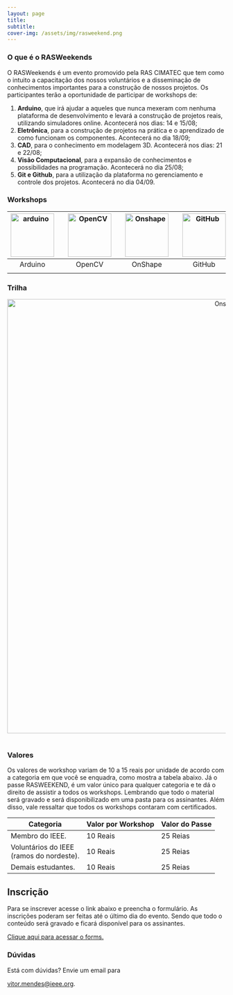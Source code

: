 ```yaml
---
layout: page
title: 
subtitle: 
cover-img: /assets/img/rasweekend.png
---
```



### O que é o RASWeekends
O RASWeekends é um evento promovido pela RAS CIMATEC que tem como o intuito a capacitação dos nossos voluntários e a disseminação de conhecimentos importantes para a construção de nossos projetos. Os participantes terão a oportunidade de participar de workshops de: 

1. **Arduino**, que irá ajudar a aqueles que nunca mexeram com nenhuma plataforma de desenvolvimento e levará a construção de projetos reais, utilizando simuladores online. Acontecerá nos dias: 14 e 15/08;
2. **Eletrônica**,  para a construção de projetos na prática e o aprendizado de como funcionam os componentes. Acontecerá no dia 18/09;
3. **CAD**, para o conhecimento em modelagem 3D. Acontecerá nos dias: 21 e 22/08;
4. **Visão Computacional**, para a expansão de conhecimentos e possibilidades na  programação. Acontecerá no dia 25/08;
5. **Git e Github**, para a utilização da plataforma no gerenciamento e controle dos projetos. Acontecerá no dia 04/09.


### Workshops

<div class="row">
  <div class=" col-xl-auto offset-xl-0 col-lg-4 offset-lg-0">
    <div class="mobile-side-scroller">
      <table class="table-borderless highlight">
        <thead>
          <tr>
            <th><center><img src="{{ 'assets/img/wk/logo_arduino.png' | relative_url }}" width="100" alt="arduino" class="img-fluid" /></center></th>
            <th></th>
            <th><center><img src="{{ 'assets/img/wk/logo_opencv.png' | relative_url }}" width="100" alt="OpenCV" class="img-fluid"/></center></th>
            <th></th>
            <th><center><img src="{{ 'assets/img/wk/logo_onshape.png' | relative_url }}" width="100" alt="Onshape" class="img-fluid rounded-circle" /></center></th>
            <th></th>
            <th><center><img src="{{ 'assets/img/wk/logo_github.png' | relative_url }}" width="100" alt="GitHub" class="img-fluid rounded-circle"/></center></th>
            <th></th>
            <th><center><img src="{{ 'assets/img/wk/logo_ele.jpg' | relative_url }}" width="100" alt="GitHub" class="img-fluid rounded-circle"/></center></th>
          </tr>
        </thead>
        <tbody>
          <tr class="font-weight-bolder" style="text-align: center margin-top: 0">
            <td width="20%"><center>Arduino</center></td>
            <td></td>
            <td width="20%"><center>OpenCV</center></td>
            <td></td>
            <td width="20%"><center>OnShape</center></td>
            <td></td>
            <td width="20%"><center>GitHub</center></td>
            <td></td>
            <td width="20%"><center>Eletrônica</center></td>
          </tr>
          <tr style="text-align: center" >
<td style="vertical-align: top"><small><center></center></small></td>
            <td></td>
            <td style="vertical-align: top"><small><center></center></small></td>
            <td></td>
            <td style="vertical-align: top"><small><center></center></small></td>
            <td></td>
            <td style="vertical-align: top"><small><center></center></small></td>
          </tr>
        </tbody>
      </table>
    </div>
  </div>
</div>

### Trilha

<th><center><img src="{{ 'assets/img/trilha.png' | relative_url }}" width="1000" alt="Onshape" class="img" /></center></th>
<br>

### Valores
Os valores de workshop variam de 10 a 15 reais por unidade de acordo com a categoria em que você se enquadra, como mostra a tabela abaixo.
Já o passe RASWEEKEND, é um valor único para qualquer categoria e te dá o direito de assistir a todos os workshops.
Lembrando que todo o material será gravado e será disponibilizado em uma pasta para os assinantes. 
Além disso, vale ressaltar que todos os workshops contaram com certificados.

<table>
<thead>
  <tr>
    <th>Categoria</th>
    <th>Valor por Workshop</th>
    <th>Valor do Passe</th>
  </tr>
</thead>
<tbody>
  <tr>
    <td>Membro do IEEE.</td>
    <td>10 Reais</td>
    <td>25 Reias</td>
  </tr>
  <tr>
    <td>Voluntários do IEEE<br>(ramos do nordeste).</td>
    <td>10 Reais</td>
    <td>25 Reias</td>
  </tr>
  <tr>
    <td>Demais estudantes.</td>
    <td>10 Reais</td>
    <td>25 Reias</td>
  </tr>
</tbody>
</table>


## Inscrição
Para se inscrever acesse o link abaixo e preencha o formulário.
As inscrições poderam ser feitas até o último dia do evento. Sendo que todo o conteúdo será gravado e ficará disponível para os assinantes.
<p>
<a href="https://forms.gle/Go7QXFjoTwwx3L2g7"
   title="Formulário para inscrição."> Clique aqui para acessar o forms.</a>
</p>

### Dúvidas
Está com dúvidas? Envie um email para 
<p>
<a href="vitor.mendes@ieee.org"
   title="Email de Vitor."> vitor.mendes@ieee.org</a>.
</p>